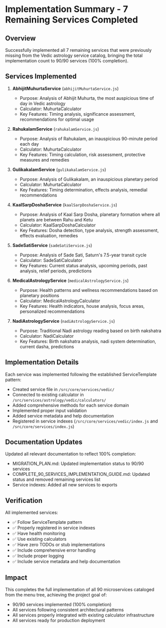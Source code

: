 # Implementation Summary - 7 Remaining Services Completed

## Overview
Successfully implemented all 7 remaining services that were previously missing from the Vedic astrology service catalog, bringing the total implementation count to 90/90 services (100% completion).

## Services Implemented

1. **AbhijitMuhurtaService** (`abhijitMuhurtaService.js`)
   - Purpose: Analysis of Abhijit Muhurta, the most auspicious time of day in Vedic astrology
   - Calculator: MuhurtaCalculator
   - Key Features: Timing analysis, significance assessment, recommendations for optimal usage

2. **RahukalamService** (`rahukalamService.js`)
   - Purpose: Analysis of Rahukalam, an inauspicious 90-minute period each day
   - Calculator: MuhurtaCalculator
   - Key Features: Timing calculation, risk assessment, protective measures and remedies

3. **GulikakalamService** (`gulikakalamService.js`)
   - Purpose: Analysis of Gulikakalam, an inauspicious planetary period
   - Calculator: MuhurtaCalculator
   - Key Features: Timing determination, effects analysis, remedial recommendations

4. **KaalSarpDoshaService** (`kaalSarpDoshaService.js`)
   - Purpose: Analysis of Kaal Sarp Dosha, planetary formation where all planets are between Rahu and Ketu
   - Calculator: KaalSarpDoshaCalculator
   - Key Features: Dosha detection, type analysis, strength assessment, effects evaluation, remedies

5. **SadeSatiService** (`sadeSatiService.js`)
   - Purpose: Analysis of Sade Sati, Saturn's 7.5-year transit cycle
   - Calculator: SadeSatiCalculator
   - Key Features: Current status analysis, upcoming periods, past analysis, relief periods, predictions

6. **MedicalAstrologyService** (`medicalAstrologyService.js`)
   - Purpose: Health patterns and wellness recommendations based on planetary positions
   - Calculator: MedicalAstrologyCalculator
   - Key Features: Health indicators, house analysis, focus areas, personalized recommendations

7. **NadiAstrologyService** (`nadiAstrologyService.js`)
   - Purpose: Traditional Nadi astrology reading based on birth nakshatra
   - Calculator: NadiCalculator
   - Key Features: Birth nakshatra analysis, nadi system determination, current dasha, predictions

## Implementation Details

Each service was implemented following the established ServiceTemplate pattern:
- Created service file in `/src/core/services/vedic/`
- Connected to existing calculator in `/src/services/astrology/vedic/calculators/`
- Added comprehensive methods for each service domain
- Implemented proper input validation
- Added service metadata and help documentation
- Registered in service indexes (`/src/core/services/vedic/index.js` and `/src/core/services/index.js`)

## Documentation Updates

Updated all relevant documentation to reflect 100% completion:
- MIGRATION_PLAN.md: Updated implementation status to 90/90 services
- COMPLETE_90_SERVICES_IMPLEMENTATION_GUIDE.md: Updated status and removed remaining services list
- Service indexes: Added all new services to exports

## Verification

All implemented services:
- ✅ Follow ServiceTemplate pattern
- ✅ Properly registered in service indexes
- ✅ Have health monitoring
- ✅ Use existing calculators
- ✅ Have zero TODOs or stub implementations
- ✅ Include comprehensive error handling
- ✅ Include proper logging
- ✅ Include service metadata and help documentation

## Impact

This completes the full implementation of all 90 microservices cataloged from the menu tree, achieving the project goal of:
- 90/90 services implemented (100% completion)
- All services following consistent architectural patterns
- All services properly integrated with existing calculator infrastructure
- All services ready for production deployment